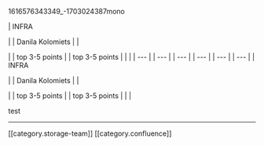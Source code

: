 



1616576343349_-1703024387mono

| INFRA

 | 
| Danila Kolomiets | 
|  

 | 
| top 3-5 points | 
| top 3-5 points | 
|  | 
|  --- | 
|  --- | 
|  --- | 
|  --- | 
|  --- | 
|  --- | 
| INFRA

 | 
| Danila Kolomiets | 
|  

 | 
| top 3-5 points | 
| top 3-5 points | 
|  | 

test





*****

[[category.storage-team]] 
[[category.confluence]] 
